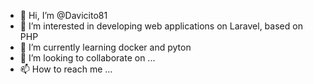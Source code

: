 - 👋 Hi, I’m @Davicito81
- 👀 I’m interested in developing web applications on Laravel, based on PHP
- 🌱 I’m currently learning docker and pyton
- 💞️ I’m looking to collaborate on ...
- 📫 How to reach me ...

<!---
Davicito81/Davicito81 is a ✨ special ✨ repository because its `README.md` (this file) appears on your GitHub profile.
You can click the Preview link to take a look at your changes.
--->
